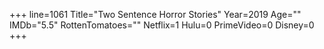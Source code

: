 +++
line=1061
Title="Two Sentence Horror Stories"
Year=2019
Age=""
IMDb="5.5"
RottenTomatoes=""
Netflix=1
Hulu=0
PrimeVideo=0
Disney=0
+++

